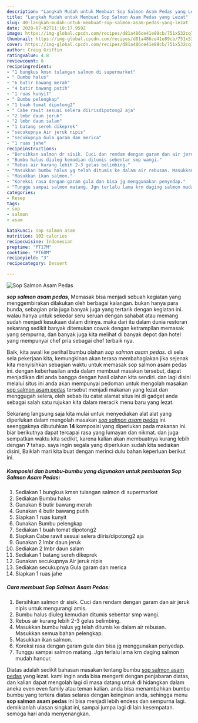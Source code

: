 ```yaml
---
description: "Langkah Mudah untuk Membuat Sop Salmon Asam Pedas yang Lezat"
title: "Langkah Mudah untuk Membuat Sop Salmon Asam Pedas yang Lezat"
slug: 40-langkah-mudah-untuk-membuat-sop-salmon-asam-pedas-yang-lezat
date: 2020-07-02T11:10:17.959Z
image: https://img-global.cpcdn.com/recipes/d81a486ce41e89cb/751x532cq70/sop-salmon-asam-pedas-foto-resep-utama.jpg
thumbnail: https://img-global.cpcdn.com/recipes/d81a486ce41e89cb/751x532cq70/sop-salmon-asam-pedas-foto-resep-utama.jpg
cover: https://img-global.cpcdn.com/recipes/d81a486ce41e89cb/751x532cq70/sop-salmon-asam-pedas-foto-resep-utama.jpg
author: Craig Griffin
ratingvalue: 4.8
reviewcount: 8
recipeingredient:
- "1 bungkus kmsn tulangan salmon di supermarket"
- " Bumbu halus"
- "6 butir bawang merah"
- "4 butir bawang putih"
- "1 ruas kunyit"
- " Bumbu pelengkap"
- "1 buah tomat dipotong2"
- " Cabe rawit sesuai selera diirisdipotong2 aja"
- "2 lmbr daun jeruk"
- "2 lmbr daun salam"
- "1 batang sereh dikeprek"
- "secukupnya Air jeruk nipis"
- "secukupnya Gula garam dan merica"
- "1 ruas jahe"
recipeinstructions:
- "Bersihkan salmon dr sisik. Cuci dan rendam dengan garam dan air jeruk nipis untuk mengurangi amis."
- "Bumbu halus diuleg kemudian ditumis sebentar smp wangi."
- "Rebus air kurang lebih 2-3 gelas belimbing."
- "Masukkan bumbu halus yg telah ditumis ke dalam air rebusan. Masukkan semua bahan pelengkap."
- "Masukkan ikan salmon."
- "Koreksi rasa dengan garam gula dan bisa jg menggunakan penyedap."
- "Tunggu sampai salmon matang. Jgn terlalu lama krn daging salmon mudah hancur."
categories:
- Resep
tags:
- sop
- salmon
- asam

katakunci: sop salmon asam 
nutrition: 102 calories
recipecuisine: Indonesian
preptime: "PT17M"
cooktime: "PT60M"
recipeyield: "3"
recipecategory: Dessert

---
```



![Sop Salmon Asam Pedas](https://img-global.cpcdn.com/recipes/d81a486ce41e89cb/751x532cq70/sop-salmon-asam-pedas-foto-resep-utama.jpg)

<b><i>sop salmon asam pedas</i></b>, Memasak bisa menjadi sebuah kegiatan yang menggembirakan dilakukan oleh berbagai kalangan. bukan hanya para bunda, sebagian pria juga banyak juga yang tertarik dengan kegiatan ini. walau hanya untuk sekedar seru seruan dengan sahabat atau memang sudah menjadi kesukaan dalam dirinya. maka dari itu dalam dunia restoran sekarang sedikit banyak ditemukan cowok dengan ketrampilan memasak yang sempurna, dan banyak juga kita melihat di banyak depot dan hotel yang mempunyai chef pria sebagai chef terbaik nya.



Baik, kita awali ke perihal bumbu olahan <i>sop salmon asam pedas</i>. di sela sela pekerjaan kita, kemungkinan akan terasa membahagiakan jika sejenak kita menyisihkan sebagian waktu untuk memasak sop salmon asam pedas ini. dengan keberhasilan anda dalam membuat masakan tersebut, dapat menjadikan diri anda bangga dengan hasil olahan kita sendiri. dan lagi disini melalui situs ini anda akan mempunyai pedoman untuk mengolah masakan <u>sop salmon asam pedas</u> tersebut menjadi makanan yang lezat dan menggugah selera, oleh sebab itu catat alamat situs ini di gadget anda sebagai salah satu rujukan kita dalam meracik menu baru yang lezat.


Sekarang langsung saja kita mulai untuk menyediakan alat alat yang diperlukan dalam mengolah masakan <u><i>sop salmon asam pedas</i></u> ini. seenggaknya dibutuhkan <b>14</b> komposisi yang diperlukan pada makanan ini. biar berikutnya dapat tercapai rasa yang lumayan dan nikmat. dan juga sempatkan waktu kita sedikit, karena kalian akan membuatnya kurang lebih dengan <b>7</b> tahap. saya ingin segala yang diperlukan sudah kita sediakan disini, Baiklah mari kita buat dengan merinci dulu bahan keperluan berikut ini.

<!--inarticleads1-->

##### Komposisi dan bumbu-bumbu yang digunakan untuk pembuatan Sop Salmon Asam Pedas:

1. Sediakan 1 bungkus kmsn tulangan salmon di supermarket
1. Sediakan  Bumbu halus
1. Gunakan 6 butir bawang merah
1. Gunakan 4 butir bawang putih
1. Siapkan 1 ruas kunyit
1. Gunakan  Bumbu pelengkap
1. Sediakan 1 buah tomat dipotong2
1. Siapkan  Cabe rawit sesuai selera diiris/dipotong2 aja
1. Gunakan 2 lmbr daun jeruk
1. Sediakan 2 lmbr daun salam
1. Sediakan 1 batang sereh dikeprek
1. Gunakan secukupnya Air jeruk nipis
1. Sediakan secukupnya Gula garam dan merica
1. Siapkan 1 ruas jahe




<!--inarticleads2-->

##### Cara membuat Sop Salmon Asam Pedas:

1. Bersihkan salmon dr sisik. Cuci dan rendam dengan garam dan air jeruk nipis untuk mengurangi amis.
1. Bumbu halus diuleg kemudian ditumis sebentar smp wangi.
1. Rebus air kurang lebih 2-3 gelas belimbing.
1. Masukkan bumbu halus yg telah ditumis ke dalam air rebusan. Masukkan semua bahan pelengkap.
1. Masukkan ikan salmon.
1. Koreksi rasa dengan garam gula dan bisa jg menggunakan penyedap.
1. Tunggu sampai salmon matang. Jgn terlalu lama krn daging salmon mudah hancur.




Diatas adalah sedikit bahasan masakan tentang bumbu <u>sop salmon asam pedas</u> yang lezat. kami ingin anda bisa mengerti dengan penjabaran diatas, dan kalian dapat mengolah lagi di masa datang untuk di hidangkan dalam aneka even even family atau teman kalian. anda bisa menambahkan bumbu bumbu yang tertera diatas selaras dengan keinginan anda, sehingga menu <b>sop salmon asam pedas</b> ini bisa menjadi lebih endess dan sempurna lagi. demikianlah ulasan singkat ini, sampai jumpa lagi di lain kesempatan. semoga hari anda menyenangkan.
